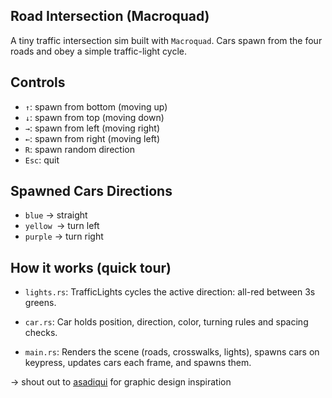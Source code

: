 ## Road Intersection (Macroquad)
A tiny traffic intersection sim built with `Macroquad`. Cars spawn from the four roads and obey a simple traffic-light cycle. 

## Controls
- `↑`: spawn from bottom (moving up)
- `↓`: spawn from top (moving down)
- `→`: spawn from left (moving right)
- `←`: spawn from right (moving left)
- `R`: spawn random direction
- `Esc`: quit

## Spawned Cars Directions
- `blue` → straight
- `yellow `→ turn left
- `purple` → turn right

## How it works (quick tour)
- `lights.rs`: TrafficLights cycles the active direction: all-red between 3s greens.

- `car.rs`: Car holds position, direction, color, turning rules and spacing checks.

- `main.rs`: Renders the scene (roads, crosswalks, lights), spawns cars on keypress, updates cars each frame, and spawns them.

-> shout out to [asadiqui](https://github.com/sadiqui) for graphic design inspiration